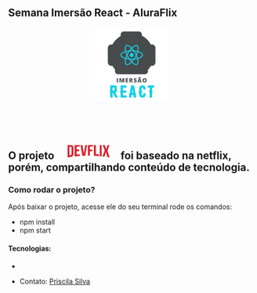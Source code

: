 
## Semana Imersão React - AluraFlix 
<p align="center">
<img width="150px" src="src/assets/img/logo-alura.svg">
</p>

## ⠀⠀⠀⠀ ⠀⠀⠀⠀

## O projeto ⠀ <img width="90px" src="src/assets/img/Logo.png"> ⠀foi baseado na netflix, porém, compartilhando conteúdo de tecnologia.

### Como rodar o projeto?
Após baixar o projeto, acesse ele do seu terminal rode os comandos:

* npm install
* npm start

#### Tecnologias: 
 * 

- Contato: [Priscila Silva](https://linkedin.com/in/silva-priscila)

